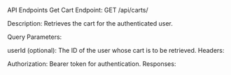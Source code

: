 API Endpoints
Get Cart
Endpoint: GET /api/carts/

Description: Retrieves the cart for the authenticated user.

Query Parameters:

userId (optional): The ID of the user whose cart is to be retrieved.
Headers:

Authorization: Bearer token for authentication.
Responses: